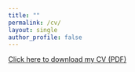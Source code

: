 ```yaml
---
title: ""
permalink: /cv/
layout: single
author_profile: false
---
```


<a href="/files/Onsel Gurel Bayrali_CV_July.pdf" target="_blank">Click here to download my CV (PDF)</a>
